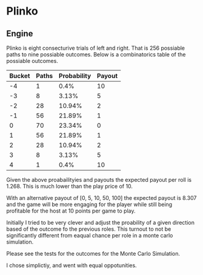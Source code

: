 # Plinko

## Engine

Plinko is eight consecturive trials of left and right.
That is 256 possiable paths to nine possiable outcomes.
Below is a combinatorics table of the possiable outcomes.

| Bucket | Paths | Probability | Payout |
|--------|-------|-------------|--------|
|   -4   |   1   |      0.4%   |   10   |
|   -3   |   8   |     3.13%   |    5   |
|   -2   |  28   |    10.94%   |    2   |
|   -1   |  56   |    21.89%   |    1   |
|    0   |  70   |    23.34%   |    0   |
|    1   |  56   |    21.89%   |    1   |
|    2   |  28   |    10.94%   |    2   |
|    3   |   8   |     3.13%   |    5   |
|    4   |   1   |      0.4%   |   10   |

Given the above proabailityies and payouts the expected payout per roll is 1.268.
This is much lower than the play price of 10.

With an alternative payout of [0, 5, 10, 50, 100] the expected payout is 8.307 and the game will be more engaging for the player while still being profitable for the host at 10 points per game to play.

Initially I tried to be very clever and adjust the proability of a given direction based of the outcome fo the previous roles. This turnout to not be significantly different from eaqual chance per role in a monte carlo simulation. 

Please see the tests for the outcomes for the Monte Carlo Simulation.

I chose simplictiy, and went with equal oppotunities. 